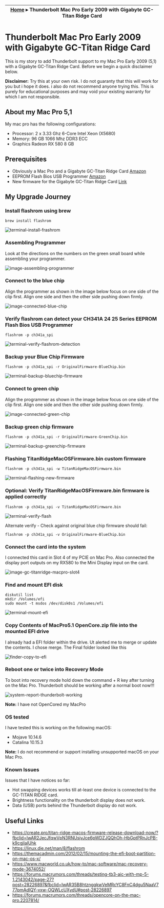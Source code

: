 |  [Home](../README.md) ▸ Thunderbolt Mac Pro Early 2009 with Gigabyte GC-Titan Ridge Card |
|-----|


# Thunderbolt Mac Pro Early 2009 with Gigabyte GC-Titan Ridge Card

This is my story to add Thunderbolt support to my Mac Pro Early 2009 (5,1) with a Gigabyte GC-Titan Ridge Card. Before we begin a quick disclaimer below.

**Disclaimer:** Try this at your own risk. I do not guaranty that this will work for you but i hope it does. i also do not recommend anyone trying this. This is purely for educational purposes and may void your existing warranty for which I am not responsible.

## About my Mac Pro 5,1

My mac pro has the following configurations:

- Processor:        2 x 3.33 Ghz 6-Core Intel Xeon (X5680)
- Memory:           96 GB 1066 Mhz DDR3 ECC
- Graphics          Radeon RX 580 8 GB

## Prerequisites

- Obviously a Mac Pro and a Gigabyte GC-Titan Ridge Card [Amazon](https://www.amazon.com/gp/product/B07GBZL93X/ref=ppx_yo_dt_b_asin_title_o01_s00?ie=UTF8&psc=1)
- EEPROM Flash Bios USB Programmer [Amazon](https://www.amazon.com/gp/product/B07SHSL9X9/ref=ppx_yo_dt_b_asin_title_o00_s00?ie=UTF8&psc=1)
- New firmware for the Gigabyte GC-Titan Ridge Card [Link](https://forums.macrumors.com/threads/testing-tb3-aic-with-mp-5-1.2143042/post-28246620)


## My Upgrade Journey

### Install flashrom using brew

```
brew install flashrom
```

![terminal-install-frashrom](./images/terminal-install-flashrom.png)

### Assembling Programmer

Look at the directions on the numbers on the green small board while assembling your programmer.

![image-assembling-programmer](./images/image-assembling-programmer.png)

### Connect to the blue chip 

Align the programmer as shown in the image below focus on one side of the clip first. Align one side and then the other side pushing down firmly.

![image-connected-blue-chip](./images/image-connected-blue-chip.png)

### Verify flashrom can detect your CH341A 24 25 Series EEPROM Flash Bios USB Programmer

```
flashrom -p ch341a_spi
```

![terminal-verify-flashrom-detection](./images/terminal-verify-flashrom-detection.png)


### Backup your Blue Chip Firmware

```
flashrom -p ch341a_spi -r OriginalFirmware-BlueChip.bin
```

![terminal-backup-bluechip-firmware](./images/terminal-backup-bluechip-firmware.png)

### Connect to green chip

Align the programmer as shown in the image below focus on one side of the clip first. Align one side and then the other side pushing down firmly.

![image-connected-green-chip](./images/image-connected-green-chip.png)

### Backup green chip firmware

```
flashrom -p ch341a_spi -r OriginalFirmware-GreenChip.bin
```
![terminal-backup-greenchip-firmware](./images/terminal-backup-greenchip-firmware.png)

### Flashing TitanRidgeMacOSFirmware.bin custom firmware

```
flashrom -p ch341a_spi -w TitanRidgeMacOSFirmware.bin
```
![terminal-flashing-new-firmware](./images/terminal-flashing-new-firmware.png)

### Optional: Verify TitanRidgeMacOSFirmware.bin firmware is applied correctly

```
flashrom -p ch341a_spi -v TitanRidgeMacOSFirmware.bin
```

![terminal-verify-flash](./images/terminal-verify-flash.png)

Alternate verify - Check against original blue chip firmware should fail:

```
flashrom -p ch341a_spi -v OriginalFirmware-BlueChip.bin
```


### Connect the card into the system

I connected this card in Slot 4 of my PCIE on Mac Pro. Also connected the display port outputs on my RX580 to the Mini Display input on the card.

![image-gc-titanridge-macpro-slot4](./images/image-gc-titanridge-macpro-slot4.png)


### Find and mount EFI disk

```
diskutil list
mkdir /Volumes/efi
sudo mount -t msdos /dev/disk0s1 /Volumes/efi
```

![terminal-mount-efi](./images/terminal-mount-efi.png)


### Copy Contents of MacPro5.1 OpenCore.zip file into the mounted EFI drive

I already had a EFI folder within the drive. Ut alerted me to merge or update the contents. I chose merge. The Final folder looked like this

![finder-copy-to-efi](./images/finder-copy-to-efi.png) 


### Reboot one or twice into Recovery Mode

To boot into recovery mode hold down the command + R key after turning on the Mac Pro. Thunderbolt should be working after a normal boot now!!!

![system-report-thunderbolt-working](./images/system-report-thunderbolt-working.png)

**Note:** I have not OpenCored my MacPro

### OS tested 

I have tested this is working on the following macOS:

- Mojave 10.14.6 
- Catalina 10.15.3 

**Note:** I do not recommend or support installing unsupported macOS on your Mac Pro.

### Known Issues

Issues that I have notices so far:
- Hot swapping devices works till at-least one device is connected to the GC-TITAN RIDGE card. 
- Brightness functionality on the thunderbolt display does not work.
- Data (USB) ports behind the Thunderbolt display do not work.

## Useful Links

- https://create.pro/titan-ridge-macos-firmware-release-download-now/?fbclid=IwAR2JecJfqwVpN3RNUsjvJce6pWDZJQQhOh-HbGptPRnJcPB-k9cgjIaIUhk
- https://linux.die.net/man/8/flashrom
- https://themacadmin.com/2012/02/15/mounting-the-efi-boot-partition-on-mac-os-x/
- https://www.macworld.co.uk/how-to/mac-software/mac-recovery-mode-3674052/
- https://forums.macrumors.com/threads/testing-tb3-aic-with-mp-5-1.2143042/page-27?post=28226897&fbclid=IwAR35B8htzngqkwVeMRcYC8FnC4dgu5NaaV777pmAdlQY-vxw-OQWLcUXydU#post-28226897
- https://forums.macrumors.com/threads/opencore-on-the-mac-pro.2207814/
